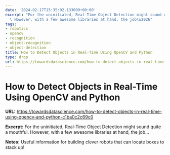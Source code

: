```yaml
---
date: '2024-02-17T15:35:02.133000+00:00'
excerpt: "For the uninitiated, Real-Time Object Detection might sound quite a mouthful.\
  \ However, with a few awesome libraries at hand, the job\u2026"
tags:
- robotics
- opencv
- recognition
- object-recognition
- object-detection
title: How to Detect Objects in Real-Time Using OpenCV and Python
type: drop
url: https://towardsdatascience.com/how-to-detect-objects-in-real-time-using-opencv-and-python-c1ba0c2c69c0
---
```


# How to Detect Objects in Real-Time Using OpenCV and Python

**URL:** https://towardsdatascience.com/how-to-detect-objects-in-real-time-using-opencv-and-python-c1ba0c2c69c0

**Excerpt:** For the uninitiated, Real-Time Object Detection might sound quite a mouthful. However, with a few awesome libraries at hand, the job…

**Notes:**
Useful information for building clever robots that can locate boxes to stack up!
